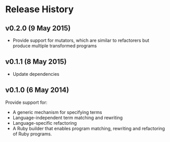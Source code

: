 # Release History

## v0.2.0 (9 May 2015)
* Provide support for mutators, which are similar to refactorers but produce multiple transformed programs

## v0.1.1 (8 May 2015)
* Update dependencies

## v0.1.0 (6 May 2014)
Provide support for:
* A generic mechanism for specifying terms
* Language-independent term matching and rewriting
* Language-specific refactoring
* A Ruby builder that enables program matching, rewriting and refactoring of Ruby programs.
